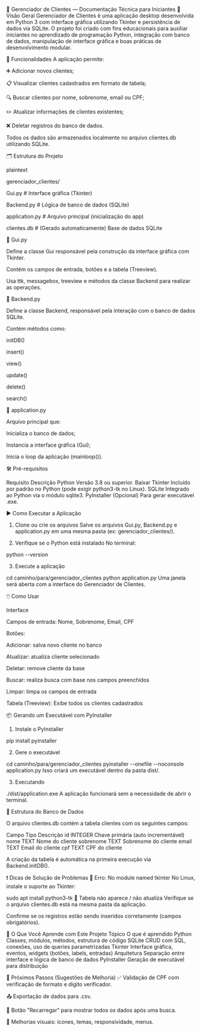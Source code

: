 📘 Gerenciador de Clientes — Documentação Técnica para Iniciantes
🧾 Visão Geral
Gerenciador de Clientes é uma aplicação desktop desenvolvida em Python 3 com interface gráfica utilizando Tkinter e persistência de dados via SQLite. O projeto foi criado com fins educacionais para auxiliar iniciantes no aprendizado de programação Python, integração com banco de dados, manipulação de interface gráfica e boas práticas de desenvolvimento modular.

🧩 Funcionalidades
A aplicação permite:

➕ Adicionar novos clientes;

📋 Visualizar clientes cadastrados em formato de tabela;

🔍 Buscar clientes por nome, sobrenome, email ou CPF;

✏️ Atualizar informações de clientes existentes;

❌ Deletar registros do banco de dados.

Todos os dados são armazenados localmente no arquivo clientes.db utilizando SQLite.

🗂️ Estrutura do Projeto

plaintext

gerenciador_clientes/

 Gui.py           # Interface gráfica (Tkinter)
 
 Backend.py       # Lógica de banco de dados (SQLite)
 
 application.py   # Arquivo principal (inicialização do app)
 
 clientes.db      # (Gerado automaticamente) Base de dados SQLite

🔹 Gui.py

Define a classe Gui responsável pela construção da interface gráfica com Tkinter.

Contém os campos de entrada, botões e a tabela (Treeview).

Usa ttk, messagebox, treeview e métodos da classe Backend para realizar as operações.

🔹 Backend.py

Define a classe Backend, responsável pela interação com o banco de dados SQLite.

Contém métodos como:

initDB()

insert()

view()

update()

delete()

search()

🔹 application.py

Arquivo principal que:

Inicializa o banco de dados;

Instancia a interface gráfica (Gui);

Inicia o loop da aplicação (mainloop()).

🛠️ Pré-requisitos

Requisito	Descrição
Python	Versão 3.8 ou superior. Baixar
Tkinter	Incluído por padrão no Python (pode exigir python3-tk no Linux).
SQLite	Integrado ao Python via o módulo sqlite3.
PyInstaller	(Opcional) Para gerar executável .exe.

▶️ Como Executar a Aplicação

1. Clone ou crie os arquivos
Salve os arquivos Gui.py, Backend.py e application.py em uma mesma pasta (ex: gerenciador_clientes/).

2. Verifique se o Python está instalado
No terminal:

python --version

3. Execute a aplicação

cd caminho/para/gerenciador_clientes
python application.py
Uma janela será aberta com a interface do Gerenciador de Clientes.

🖱️ Como Usar
 
Interface

Campos de entrada: Nome, Sobrenome, Email, CPF

Botões:

Adicionar: salva novo cliente no banco

Atualizar: atualiza cliente selecionado

Deletar: remove cliente da base

Buscar: realiza busca com base nos campos preenchidos

Limpar: limpa os campos de entrada

Tabela (Treeview): Exibe todos os clientes cadastrados

📦 Gerando um Executável com PyInstaller
1. Instale o PyInstaller


pip install pyinstaller

2. Gere o executável

cd caminho/para/gerenciador_clientes
pyinstaller --onefile --noconsole application.py
Isso criará um executável dentro da pasta dist/.

3. Executando

./dist/application.exe
A aplicação funcionará sem a necessidade de abrir o terminal.

🧱 Estrutura do Banco de Dados

O arquivo clientes.db contém a tabela clientes com os seguintes campos:

Campo	Tipo	Descrição
id	INTEGER	Chave primária (auto incrementável)
nome	TEXT	Nome do cliente
sobrenome	TEXT	Sobrenome do cliente
email	TEXT	Email do cliente
cpf	TEXT	CPF do cliente

A criação da tabela é automática na primeira execução via Backend.initDB().

❗ Dicas de Solução de Problemas
🐍 Erro: No module named tkinter
No Linux, instale o suporte ao Tkinter:


sudo apt install python3-tk
🧾 Tabela não aparece / não atualiza
Verifique se o arquivo clientes.db está na mesma pasta da aplicação.

Confirme se os registros estão sendo inseridos corretamente (campos obrigatórios).

📘 O Que Você Aprende com Este Projeto
Tópico	O que é aprendido
Python	Classes, módulos, métodos, estrutura de código
SQLite	CRUD com SQL, conexões, uso de queries parametrizadas
Tkinter	Interface gráfica, eventos, widgets (botões, labels, entradas)
Arquitetura	Separação entre interface e lógica de banco de dados
PyInstaller	Geração de executável para distribuição

🚀 Próximos Passos (Sugestões de Melhoria)
✅ Validação de CPF com verificação de formato e dígito verificador.

📤 Exportação de dados para .csv.

🔄 Botão "Recarregar" para mostrar todos os dados após uma busca.

🎨 Melhorias visuais: ícones, temas, responsividade, menus.

